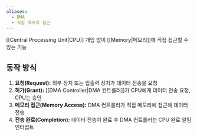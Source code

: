```yaml
---
aliases:
  - DMA
  - 직접 메모리 접근
---
```

[[Central Processing Unit|CPU]] 개입 없이 [[Memory|메모리]]에 직접 접근할 수 있는 기능
## 동작 방식
1. **요청(Request):** 외부 장치 또는 입출력 장치가 데이터 전송을 요청
2. **허가(Grant):** [[DMA Controller|DMA 컨트롤러]]가 CPU에게 데이터 전송 요청, CPU는 승인
3. **메모리 접근(Memory Access):** DMA 컨트롤러가 직접 메모리에 접근해 데이터 전송
4. **전송 완료(Completion):** 데이터 전송이 완료 후 DMA 컨트롤러는 CPU 완료 알림 인터럽트
